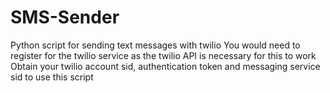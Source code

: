 # SMS-Sender
Python script for sending text messages with twilio
You would need to register for the twilio service as the twilio API is necessary for this to work
Obtain your twilio account sid, authentication token and messaging service sid to use this script
